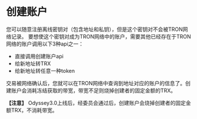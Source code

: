 创建账户
===

您可以随意注册离线密钥对（包含地址和私钥），但是这个密钥对不会被TRON网络记录。
要想使这个密钥对成为TRON网络中的账户，需要其他已经存在于TRON网络的账户调用以下3种api之一：
- 直接调用创建账户api
- 给新地址转TRX
- 给新地址转任意一种token

交易被网络确认后，您就可以在TRON网络中查询到地址对应的账户的信息了。创建账户会消耗冻结获取的带宽，带宽不足则烧掉创建者的固定金额的TRX。

**【注意】**  Odyssey3.0上线后，经委员会通过后，创建账户会烧掉创建者的固定金额TRX，不消耗带宽。

